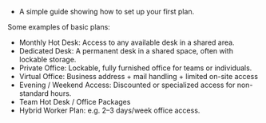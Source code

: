 - A simple guide showing how to set up your first plan.

Some examples of basic plans:

- Monthly Hot Desk: Access to any available desk in a shared area.
- Dedicated Desk: A permanent desk in a shared space, often with lockable storage.
- Private Office: Lockable, fully furnished office for teams or individuals.
- Virtual Office: Business address + mail handling + limited on-site access
- Evening / Weekend Access: Discounted or specialized access for non-standard hours.
- Team Hot Desk / Office Packages
- Hybrid Worker Plan: e.g. 2–3 days/week office access.
